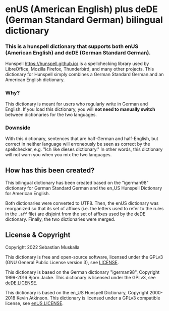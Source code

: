 enUS (American English) plus deDE (German Standard German) bilingual dictionary
===============================================================================

### This is a hunspell dictionary that supports both enUS (American English) and deDE (German Standard German).

Hunspell <https://hunspell.github.io/> is a spellchecking library used by LibreOffice, Mozilla Firefox, Thunderbird, and many other projects.
This dictionary for Hunspell simply combines a German Standard German and an American English dictionary.

### Why?

This dictionary is meant for users who regularly write in German and English.
If you load this dictionary, you will **not need to manually switch** between dictionaries for the two languages.

### Downside

With this dictionary, sentences that are half-German and half-English, but correct in neither language will erroneously be seen as correct by the spellchecker,
e.g. "Ich like dieses dictionary."
In other words, this dictionary will not warn you when you mix the two languages.


How has this been created?
--------------------------

This bilingual dictionary has been created based on the "igerman98" dictionary for German Standard German and the en_US Hunspell Dictionary for American English.

Both dictionaries were converted to UTF8.
Then, the enUS dictionary was reorganized so that its set of affixes (i.e. the letters used to refer to the rules in the `.aff` file) are disjoint from the set of affixes used by the deDE dictionary.
Finally, the two dictionaries were merged.


License & Copyright
-------------------

Copyright 2022 Sebastian Muskalla

This dictionary is free and open-source software,
licensed under the GPLv3 (GNU General Public License version 3), see [LICENSE](LICENSE).

This dictionary is based on the German dictionary "igerman98",
Copyright 1999-2016 Björn Jacke.
This dictionary is licensed under the GPLv3, see [deDE.LICENSE](deDE.LICENSE).

This dictionary is based on the en_US Hunspell Dictionary,
Copyright 2000-2018 Kevin Atkinson.
This dictionary is licensed under a GPLv3 compatible license,
see [enUS.LICENSE](enUS.LICENSE).
